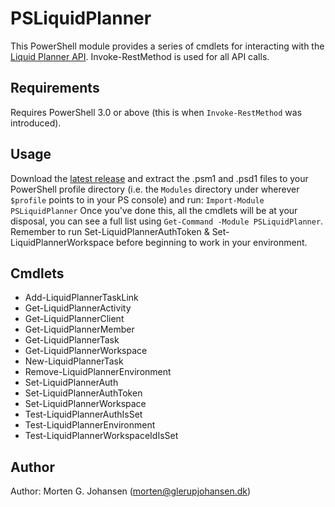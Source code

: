 # PSLiquidPlanner
This PowerShell module provides a series of cmdlets for interacting with the [Liquid Planner API](https://www.liquidplanner.com/support/articles/developer-tools/). Invoke-RestMethod is used for all API calls.

## Requirements
Requires PowerShell 3.0 or above (this is when `Invoke-RestMethod` was introduced).

## Usage
Download the [latest release](https://github.com/mgjohansen/liquidplanner-powershell/releases/latest) and  extract the .psm1 and .psd1 files to your PowerShell profile directory (i.e. the `Modules` directory under wherever `$profile` points to in your PS console) and run:
`Import-Module PSLiquidPlanner`
Once you've done this, all the cmdlets will be at your disposal, you can see a full list using `Get-Command -Module PSLiquidPlanner`. Remember to run Set-LiquidPlannerAuthToken & Set-LiquidPlannerWorkspace before beginning to work in your environment.

## Cmdlets
* Add-LiquidPlannerTaskLink
* Get-LiquidPlannerActivity
* Get-LiquidPlannerClient
* Get-LiquidPlannerMember
* Get-LiquidPlannerTask
* Get-LiquidPlannerWorkspace
* New-LiquidPlannerTask
* Remove-LiquidPlannerEnvironment
* Set-LiquidPlannerAuth
* Set-LiquidPlannerAuthToken
* Set-LiquidPlannerWorkspace
* Test-LiquidPlannerAuthIsSet
* Test-LiquidPlannerEnvironment
* Test-LiquidPlannerWorkspaceIdIsSet

## Author
Author: Morten G. Johansen (<morten@glerupjohansen.dk>)